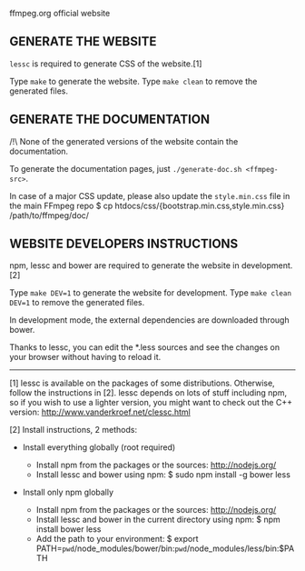 ffmpeg.org official website


GENERATE THE WEBSITE
--------------------

`lessc` is required to generate CSS of the website.[1]

Type `make` to generate the website.
Type `make clean` to remove the generated files.


GENERATE THE DOCUMENTATION
--------------------------

/!\ None of the generated versions of the website contain the documentation.

To generate the documentation pages, just `./generate-doc.sh <ffmpeg-src>`.

In case of a major CSS update, please also update the `style.min.css` file in
the main FFmpeg repo
  $ cp htdocs/css/{bootstrap.min.css,style.min.css} /path/to/ffmpeg/doc/



WEBSITE DEVELOPERS INSTRUCTIONS
-------------------------------

npm, lessc and bower are required to generate the website in development.[2]

Type `make DEV=1` to generate the website for development.
Type `make clean DEV=1` to remove the generated files.

In development mode, the external dependencies are downloaded through bower.

Thanks to lessc, you can edit the *.less sources and see the changes on your
browser without having to reload it.


-----

[1] lessc is available on the packages of some distributions.
Otherwise, follow the instructions in [2].
lessc depends on lots of stuff including npm, so if you wish to use a lighter version,
you might want to check out the C++ version: http://www.vanderkroef.net/clessc.html

[2] Install instructions, 2 methods:

- Install everything globally (root required)
  - Install npm from the packages or the sources: http://nodejs.org/
  - Install lessc and bower using npm:
    $ sudo npm install -g bower less

- Install only npm globally
  - Install npm from the packages or the sources: http://nodejs.org/
  - Install lessc and bower in the current directory using npm:
    $ npm install bower less
  - Add the path to your environment:
    $ export PATH=`pwd`/node_modules/bower/bin:`pwd`/node_modules/less/bin:$PATH
